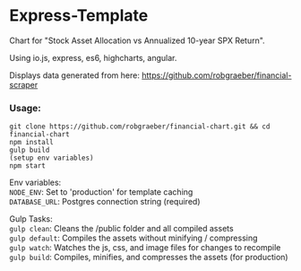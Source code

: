 Express-Template
=================

Chart for "Stock Asset Allocation vs Annualized 10-year SPX Return".

Using io.js, express, es6, highcharts, angular.

Displays data generated from here: https://github.com/robgraeber/financial-scraper

### Usage:

```
git clone https://github.com/robgraeber/financial-chart.git && cd financial-chart
npm install
gulp build
(setup env variables)
npm start
```

Env variables:  
`NODE_ENV`: Set to 'production' for template caching  
`DATABASE_URL`: Postgres connection string (required)

Gulp Tasks:  
`gulp clean`: Cleans the /public folder and all compiled assets  
`gulp default`: Compiles the assets without minifying / compressing  
`gulp watch`: Watches the js, css, and image files for changes to recompile  
`gulp build`: Compiles, minifies, and compresses the assets (for production)  
